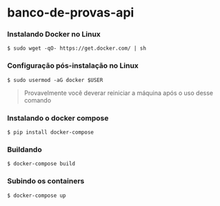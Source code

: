 # banco-de-provas-api

### Instalando Docker no Linux

`
$ sudo wget -qO- https://get.docker.com/ | sh
`

### Configuração pós-instalação no Linux

`
$ sudo usermod -aG docker $USER
`

> Provavelmente você deverar reiniciar a máquina após o uso desse comando

### Instalando o docker compose

`
$ pip install docker-compose
`

### Buildando

`
$ docker-compose build
`

### Subindo os containers

`
$ docker-compose up
`
